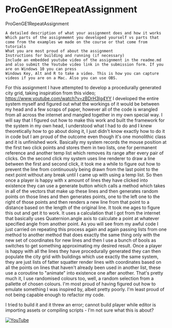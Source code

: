 # ProGenGE1RepeatAssignment
ProGenGE1RepeatAssignment


    A detailed description of what your assignment does and how it works
    Which parts of the assignmemnt you developed yourself vs parts that come from the examples we made on the course or that come from tutorials
    What you are most proud of about the assignment
    Instructions for building and running (if necessary)
    Include an embedded youtube video of the assignment in the readme.md and also submit the Youtube video link in the submission form. If you are on Windows 10 you can press     
    Windows Key, Alt and R to take a video. This is how you can capture videos if you are on a Mac. Also you can use OBS.


For this assignment I have attempted to develop a procedurally generated city grid, taking inspiration from this video; https://www.youtube.com/watch?v=zBDrH3lg4YY
I developed the entire system myself and figured out what the workings of it would be between my head and a few scraps of paper, however all of the code is wrangled from all across the internet and mangled together in my own special way. I will say that I figured out how to make this work and built the framework for the system in my own head, I understood what I had to do and I knew theoretically how to go about doing it,  I just didn't know exactly how to do it in code but I am proud of the outcome even though it's one monolithic class and it is unfinished work.
Basically my system records the mouse position at the first two click points and stores them in two lists, one for permanent reference and another temp list which removes its range after every pair of clicks. On the second click my system uses line renderer to draw a line between the first and second click, it took me a while to figure out how to prevent the line from continuously being drawn from the last point to the next point without any break until I came up with using a temp list. So then once a player is happy with x amount of lines they have clicked into existence they can use a generate button which calls a method which takes in all of the vectors that make up these lines and then generates random points on those lines and then generates points, one to the left one to the right of those points and then renders a new line from that point to a distance based on the length of the original line. It took me ages to figure this out and get it to work. It uses a calculation that I got from the internet that basically uses Quaternion.angle axis to calculate a point at whatever specified angle from another point. As you will see from my awful code I just carried on repeating this process again and again passing lists from one method to another method that does exactly the same thing only with the new set of coordinates for new lines and then I use a bunch of bools as switches to get something approximating my desired result. Once a player is happy with all the lines they have procedurally generated they can then populate the city grid with buildings which use exactly the same system, they are just lists of fatter squatter render lines with coordinates based on all the points on lines that haven't already been used in another list, these use a coroutine to "animate" into existence one after another. That's pretty much it, I use randomised colours too, well, a random selection from a pallette of chosen colours.
I'm most proud of having figured out how to emulate something I was inspired by, albeit pretty poorly. I'm least proud of not being capable enough to refactor my code.

I tried to build it and it threw an error; cannot build player while editor is importing assets or compiling scripts - I'm not sure what this is about?

[![YouTube](http://img.youtube.com/vi/kKyPNQu9SCg/0.jpg)](https://www.youtube.com/watch?v=kKyPNQu9SCg)
